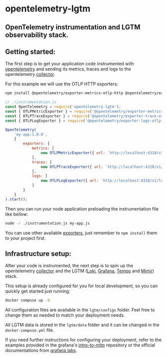 # opentelemetry-lgtm
OpenTelemetry instrumentation and LGTM observability stack.
----

## Getting started:

The first step is to get your application code instrumented with [opentelemetry](https://opentelemetry.io) and sending its metrics, traces and logs to the opentelemetry [collector](https://opentelemetry.io/docs/collector).

For this example we will use the OTLP HTTP exporters:

```bash
npm install @opentelemetry/exporter-metrics-otlp-http @opentelemetry/exporter-trace-otlp-http @opentelemetry/exporter-logs-otlp-http
```

```javascript
// ./instrumentation.js
const OpenTelemetry = require('opentelemetry-lgtm');
const { OTLPMetricExporter } = require('@opentelemetry/exporter-metrics-otlp-http');
const { OTLPTraceExporter } = require('@opentelemetry/exporter-trace-otlp-http');
const { OTLPLogExporter } = require('@opentelemetry/exporter-logs-otlp-http');

OpenTelemetry(
	'my-app:1.0.0',
	{
		exporters: {
			metrics: [
				new OTLPMetricExporter({ url: `http://localhost:4318/v1/metrics` })
			],
			traces: [
				new OTLPTraceExporter({ url: `http://localhost:4318/v1/traces` })
			],
			logs: [
				new OTLPLogExporter({ url: `http://localhost:4318/v1/logs` })
			]
		}
	}
).start();
```

Then you can run your node application preloading the instrumentation file like bellow:

```bash
node -r ./instrumentation.js my-app.js
```

You can use other available [exporters](https://opentelemetry.io/docs/languages/js/exporters), just remember to `npm install` them to your project first.

## Infrastructure setup:

After your code is instrumented, the next step is to spin up the opentelemetry [collector](https://opentelemetry.io/docs/collector) and the LGTM ([Loki](https://grafana.com/oss/loki), [Grafana](https://grafana.com/oss/grafana), [Tempo](https://grafana.com/oss/tempo) and [Mimir](https://grafana.com/oss/mimir)) stack.

This setup is already configured for you for local development, so you can quickly get started just running:

```bash
docker compose up -d
```

All configuration files are available in the `lgtm/configs` folder. Feel free to change them as needed to match your deployment needs.

All LGTM data is stored in the `lgtm/data` folder and it can be changed in the `docker-compose.yml` file.

If you need further instructions for configuring your deployment, refer to the examples provided in the grafana's [intro-to-mltp](https://github.com/grafana/intro-to-mltp) repository or the official documentations from [grafana labs](https://grafana.com).
